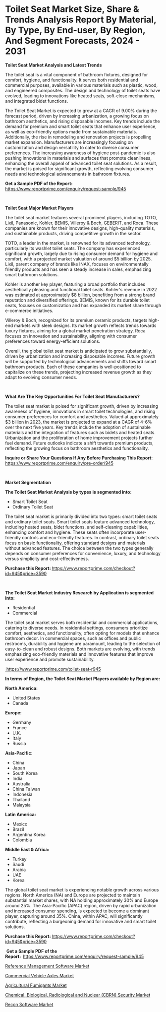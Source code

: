 <p><h1>Toilet Seat Market Size, Share & Trends Analysis Report By Material, By Type, By End-user, By Region, And Segment Forecasts, 2024 - 2031</h1></p><p><strong>Toilet Seat Market Analysis and Latest Trends</strong></p>
<p><p>The toilet seat is a vital component of bathroom fixtures, designed for comfort, hygiene, and functionality. It serves both residential and commercial purposes, available in various materials such as plastic, wood, and engineered composites. The design and technology of toilet seats have evolved, leading to innovations like heated seats, soft-close mechanisms, and integrated bidet functions. </p><p>The Toilet Seat Market is expected to grow at a CAGR of 9.00% during the forecast period, driven by increasing urbanization, a growing focus on bathroom aesthetics, and rising disposable incomes. Key trends include the demand for premium and smart toilet seats that enhance user experience, as well as eco-friendly options made from sustainable materials. Additionally, the rise in remodeling and renovation projects is propelling market expansion. Manufacturers are increasingly focusing on customization and design versatility to cater to diverse consumer preferences. The increasing awareness of hygiene post-pandemic is also pushing innovations in materials and surfaces that promote cleanliness, enhancing the overall appeal of advanced toilet seat solutions. As a result, the market is poised for significant growth, reflecting evolving consumer needs and technological advancements in bathroom fixtures.</p></p>
<p><strong>Get a Sample PDF of the Report:&nbsp;</strong> <a href="https://www.reportprime.com/enquiry/request-sample/945">https://www.reportprime.com/enquiry/request-sample/945</a></p>
<p>&nbsp;</p>
<p><strong>Toilet Seat Major Market Players</strong></p>
<p><p>The toilet seat market features several prominent players, including TOTO, Lixil, Panasonic, Kohler, BEMIS, Villeroy & Boch, GEBERIT, and Roca. These companies are known for their innovative designs, high-quality materials, and sustainable products, driving competitive growth in the sector.</p><p>TOTO, a leader in the market, is renowned for its advanced technology, particularly its washlet toilet seats. The company has experienced significant growth, largely due to rising consumer demand for hygiene and comfort, with a projected market valuation of around $5 billion by 2025. Lixil, parent company of brands like INAX, focuses on environmentally friendly products and has seen a steady increase in sales, emphasizing smart bathroom solutions.</p><p>Kohler is another key player, featuring a broad portfolio that includes aesthetically pleasing and functional toilet seats. Kohler's revenue in 2022 was estimated at approximately $8 billion, benefiting from a strong brand reputation and diversified offerings. BEMIS, known for its durable toilet seats, focuses on customization and has expanded its market share through e-commerce initiatives.</p><p>Villeroy & Boch, recognized for its premium ceramic products, targets high-end markets with sleek designs. Its market growth reflects trends towards luxury fixtures, aiming for a global market penetration strategy. Roca focuses on innovation and sustainability, aligning with consumer preferences toward energy-efficient solutions.</p><p>Overall, the global toilet seat market is anticipated to grow substantially, driven by urbanization and increasing disposable incomes. Future growth will be supported by technological advancements and shifts toward smart bathroom products. Each of these companies is well-positioned to capitalize on these trends, projecting increased revenue growth as they adapt to evolving consumer needs.</p></p>
<p>&nbsp;</p>
<p><strong>What Are The Key Opportunities For Toilet Seat Manufacturers?</strong></p>
<p><p>The toilet seat market is poised for significant growth, driven by increasing awareness of hygiene, innovations in smart toilet technologies, and rising consumer preferences for comfort and aesthetics. Valued at approximately $3 billion in 2023, the market is projected to expand at a CAGR of 4-6% over the next five years. Key trends include the adoption of sustainable materials and the integration of features such as bidets and heated seats. Urbanization and the proliferation of home improvement projects further fuel demand. Future outlooks indicate a shift towards premium products, reflecting the growing focus on bathroom aesthetics and functionality.</p></p>
<p><strong>Inquire or Share Your Questions If Any Before Purchasing This Report:</strong> <a href="https://www.reportprime.com/enquiry/pre-order/945">https://www.reportprime.com/enquiry/pre-order/945</a></p>
<p>&nbsp;</p>
<p><strong>Market Segmentation</strong></p>
<p><strong>The Toilet Seat Market Analysis by types is segmented into:</strong></p>
<p><ul><li>Smart Toilet Seat</li><li>Ordinary Toilet Seat</li></ul></p>
<p><p>The toilet seat market is primarily divided into two types: smart toilet seats and ordinary toilet seats. Smart toilet seats feature advanced technology, including heated seats, bidet functions, and self-cleaning capabilities, enhancing comfort and hygiene. These seats often incorporate user-friendly controls and eco-friendly features. In contrast, ordinary toilet seats focus on basic functionality, offering standard designs and materials without advanced features. The choice between the two types generally depends on consumer preferences for convenience, luxury, and technology versus simplicity and cost-effectiveness.</p></p>
<p><strong>Purchase this Report:&nbsp;</strong><a href="https://www.reportprime.com/checkout?id=945&price=3590">https://www.reportprime.com/checkout?id=945&price=3590</a></p>
<p>&nbsp;</p>
<p><strong>The Toilet Seat Market Industry Research by Application is segmented into:</strong></p>
<p><ul><li>Residential</li><li>Commercial</li></ul></p>
<p><p>The toilet seat market serves both residential and commercial applications, catering to diverse needs. In residential settings, consumers prioritize comfort, aesthetics, and functionality, often opting for models that enhance bathroom decor. In commercial spaces, such as offices and public restrooms, durability and hygiene are paramount, leading to the selection of easy-to-clean and robust designs. Both markets are evolving, with trends emphasizing eco-friendly materials and innovative features that improve user experience and promote sustainability.</p></p>
<p><a href="https://www.reportprime.com/toilet-seat-r945">&nbsp;https://www.reportprime.com/toilet-seat-r945</a></p>
<p><strong>In terms of Region, the Toilet Seat Market Players available by Region are:</strong></p>
<p>
    <p> <strong> North America: </strong>
        <ul>
            <li>United States</li>
            <li>Canada</li>
        </ul>
        </p> 
    <p> <strong> Europe: </strong>
        <ul>
            <li>Germany</li>
            <li>France</li>
            <li>U.K.</li>
            <li>Italy</li>
            <li>Russia</li>
        </ul>
        </p> 
    <p> <strong> Asia-Pacific: </strong>
        <ul>
            <li>China</li>
            <li>Japan</li>
            <li>South Korea</li>
            <li>India</li>
            <li>Australia</li>
            <li>China Taiwan</li>
            <li>Indonesia</li>
            <li>Thailand</li>
            <li>Malaysia</li>
        </ul>
        </p> 
    <p> <strong> Latin America: </strong>
        <ul>
            <li>Mexico</li>
            <li>Brazil</li>
            <li>Argentina Korea</li>
            <li>Colombia</li>
        </ul>
        </p> 
    <p> <strong> Middle East & Africa: </strong>
        <ul>
            <li>Turkey</li>
            <li>Saudi</li>
            <li>Arabia</li>
            <li>UAE</li>
            <li>Korea</li>
        </ul>
    </p>
    </p>
<p><p>The global toilet seat market is experiencing notable growth across various regions. North America (NA) and Europe are projected to maintain substantial market shares, with NA holding approximately 30% and Europe around 25%. The Asia-Pacific (APAC) region, driven by rapid urbanization and increased consumer spending, is expected to become a dominant player, capturing around 35%. China, within APAC, will significantly contribute, reflecting a burgeoning demand for innovative and smart toilet solutions.</p></p>
<p><strong>Purchase this Report: </strong><a href="https://www.reportprime.com/checkout?id=945&price=3590">https://www.reportprime.com/checkout?id=945&price=3590</a></p>
<p>&nbsp;<strong>Get a Sample PDF of the Report:&nbsp;&nbsp;</strong><a href="https://www.reportprime.com/enquiry/request-sample/945">https://www.reportprime.com/enquiry/request-sample/945</a></p>
<p><strong></strong></p>
<p><p><a href="https://medium.com/@ikki1019/reference-management-software-market-global-market-insights-and-sales-trends-2024-to-2031-defdb3e8e5c4">Reference Management Software Market</a></p><p><a href="https://www.linkedin.com/pulse/global-commercial-vehicle-axles-market-size-trends-analysis-nvkhe?trackingId=7xt1Hk%2FBSHStkFDgI6yKCw%3D%3D">Commercial Vehicle Axles Market</a></p><p><a href="https://www.linkedin.com/pulse/agricultural-fumigants-market-size-growth-trends-statistics-xhcgf?trackingId=dXcIehsyTJCIEmbbUrfaTg%3D%3D">Agricultural Fumigants Market</a></p><p><a href="https://issuu.com/reportprime-2/docs/chemical-biological-radiological-an_e9bd12ee697eda">Chemical, Biological, Radiological and Nuclear (CBRN) Security Market</a></p><p><a href="https://medium.com/@ikki1019/global-recon-software-market-landscape-future-trends-and-market-strategic-forecast-2024-2031-0ab2b0c70fb0">Recon Software Market</a></p></p>